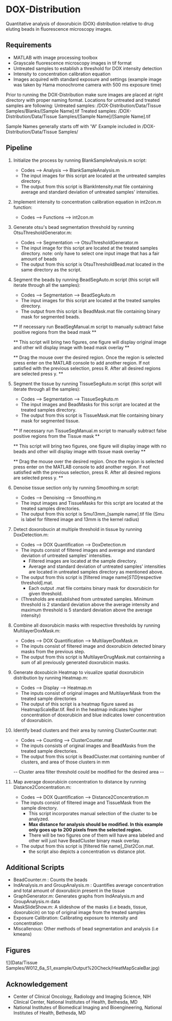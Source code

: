 # DOX-Distribution
Quantitative analysis of doxorubicin (DOX) distribution relative to drug eluting beads in fluorescence microscopy images.

## Requirements
- MATLAB with image processing toolbox
- Grayscale fluorescence microscopy images in tif format
- Untreated samples to establish a threshold for DOX intensity detection
- Intensity to concentration calibration equation 
- Images acquired with standard exposure and settings
  (example image was taken by Hama monochrome camera with 500 ms exposure time)

Prior to running the DOX-Distribution make sure images are placed at right directory with proper naming format.
Locations for untreated and treated samples are following:
Untreated samples: /DOX-Distribution/Data/Tissue Samples/Blanks/[Sample Name].tif
Treated samples: /DOX-Distribution/Data/Tissue Samples/[Sample Name]/[Sample Name].tif

Sample Names generally starts off with 'W' 
Example included in /DOX-Distribution/Data/Tissue Samples/


## Pipeline
1. Initialize the process by running BlankSampleAnalysis.m script:
    * Codes --> Analysis --> BlankSampleAnalysis.m
    * The input images for this script are located at the untreated samples directory.
    * The output from this script is BlankIntensity.mat file containing average and standard deviation of untreated samples' intensities.
    
    
2. Implement intensity to concentration calibration equation in int2con.m function:
    * Codes --> Functions --> int2con.m
    
    
3. Generate otsu's bead segmentation threshold by running OtsuThresholdGenerator.m:
    * Codes --> Segmentation --> OtsuThresholdGenerator.m
    * The input image for this script are located at the treated samples directory.
        note: only have to select one input image that has a fair amount of beads
    * The output from this script is OtsuThresholdBead.mat located in the same directory as the script.
    
    
4. Segment the beads by running BeadSegAuto.m script (this script will iterate through all the samples):
    * Codes --> Segmentation --> BeadSegAuto.m
    * The input images for this script are located at the treated samples directory.
    * The output from this script is BeadMask.mat file containing binary mask for segmented beads.
    
    ** If necessary run BeadSegManual.m script to manually subtract false positive regions from the bead mask **
    
    ** This script will bring two figures, one figure will display original image and other will display image with bead mask overlay **
    
    ** Drag the mouse over the desired region. Once the region is selected press enter on the MATLAB console to add another region. If not satisfied with the previous selection, press R. After all desired regions are selected press y. **
   
   
5. Segment the tissue by running TissueSegAuto.m script (this script will iterate through all the samples):
    * Codes --> Segmentation --> TissueSegAuto.m
    * The input images and BeadMasks for this script are located at the treated samples directory.
    * The output from this script is TissueMask.mat file containing binary mask for segmented tissue.
    
    ** If necessary run TissueSegManual.m script to manually subtract false positive regions from the Tissue mask **
    
    ** This script will bring two figures, one figure will display image with no beads and other will display image with tissue mask overlay **
    
    ** Drag the mouse over the desired region. Once the region is selected press enter on the MATLAB console to add another region. If not satisfied with the previous selection, press R. After all desired regions are selected press y. **


6. Denoise tissue section only by running Smoothing.m script:
    * Codes --> Denoising --> Smoothing.m
    * The input images and TissueMasks for this script are located at the treated samples directories.
    * The output from this script is Smu13mm_[sample name].tif file (Smu is label for filtered image and 13mm is the kernel radius)
    
    
7. Detect doxorobucin at multiple threshold in tissue by running DoxDetection.m:
    * Codes --> DOX Quantification --> DoxDetection.m
    * The inputs consist of filtered images and average and standard deviation of untreated samples' intensities.
         - Filtered images are located at the sample directory.
         - Average and standard deviation of untreated samples' intensities are located in untreated samples directory as mentioned above.
    * The output from this script is [filtered image name]_STD_[respective threshold].mat.
        - Each output .mat file contains binary mask for doxorubicin for given threshold.
    * (Thresholds are established from untreated samples. Minimum threshold is 2 standard deviation above the average intensity and maximum threshold is 5 standard deviation above the average intensity)
    
    
8. Combine all doxorubicin masks with respective thresholds by running MultilayerDoxMask.m:
    * Codes --> DOX Quantification --> MultilayerDoxMask.m
    * The inputs consist of filtered image and doxorubicin detected binary masks from the previous step.
    * The output from this script is MultilayerDrugMask.mat containning a sum of all previously generated doxorubicin masks.
    
    
9. Generate doxoubicin Heatmap to visualize spatial doxorubicin distribution by running Heatmap.m:
    * Codes --> Display --> Heatmap.m
    * The inputs consist of original images and MultilayerMask from the treated sample directories
    * The output of this script is a heatmap figure saved as HeatmapScaleBar.tif. Red in the heatmap indicates higher concentration of doxorubicin and blue indicates lower concentration of doxorubicin.
    
    
10. Identify bead clusters and their area by running ClusterCounter.mat:
    * Codes --> Counting --> ClusterCounter.mat
    * The inputs consists of original images and BeadMasks from the treated sample directories.
    * The output from this script is BeadCluster.mat containing number of clusters, and area of those clusters in mm
    
    -- Cluster area filter threshold could be modified for the desired area --
    
    
11. Map average doxorubicin concentration to distance by running Distance2Concentration.m:
    * Codes --> DOX Quantification --> Distance2Concentration.m
    * The inputs consist of filtered image and TissueMask from the sample directory.
        - This script incorporates manual selection of the cluster to be analyzed.
        - **Max distance for analysis should be modified. In this example only goes up to 200 pixels from the selected region.**
        - There will be two figures one of them will have area labeled and other will just have BeadCluster binary mask overlay.
    * The output from this script is [filtered file name]_Dist2Con.mat.
        - the script also depicts a concentration vs distance plot.
    
    
    
## Additional Scripts
- BeadCounter.m : Counts the beads
- IndAnalysis.m and GroupAnalysis.m : Quantifies average concentration and total amount of doxorubicin present in the tissue
- GraphGenerator.m: Generates graphs from IndAnalysis.m and GroupAnalysis.m data
- MaskSlideShow.m: A slideshow of the masks (i.e beads, tissue, doxorubicin) on top of original image from the treated samples
- Exposure Calibration: Calibrating exposure to intensity and concentration
- Miscallenous: Other methods of bead segmentation and analysis (i.e kmeans)

## Figures
![](Data/Tissue Samples/W012_6a_S1_example/Output%20Check/HeatMapScaleBar.jpg)


## Acknowledgement
* Center of Clinical Oncology, Radiology and Imaging Science, NIH Clinical Center, National Institutes of Health, Bethesda, MD
* National Institutes of Biomedical Imaging and Bioengineering, National Institutes of Health, Bethesda, MD


    
    
